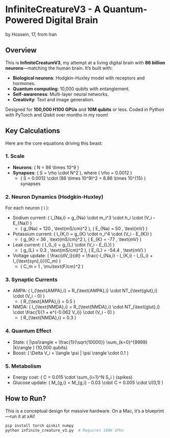 # InfiniteCreatureV3 - A Quantum-Powered Digital Brain
by Hossein, 17, from Iran

## Overview
This is **InfiniteCreatureV3**, my attempt at a living digital brain with **86 billion neurons**—matching the human brain. It’s built with:
- **Biological neurons**: Hodgkin-Huxley model with receptors and hormones.
- **Quantum computing**: 10,000 qubits with entanglement.
- **Self-awareness**: Multi-layer neural networks.
- **Creativity**: Text and image generation.

Designed for **100,000 H100 GPUs** and **10M qubits** or less. Coded in Python with PyTorch and Qiskit over months in my room!

## Key Calculations
Here are the core equations driving this beast:

### 1. Scale
- **Neurons**: \( N = 86 \times 10^9 \)
- **Synapses**: \( S = \rho \cdot N^2 \), where \( \rho = 0.0012 \)
  - \( S = 0.0012 \cdot (86 \times 10^9)^2 = 8.86 \times 10^{15} \) synapses

### 2. Neuron Dynamics (Hodgkin-Huxley)
For each neuron \( i \):
- Sodium current: \( I_{Na,i} = g_{Na} \cdot m_i^3 \cdot h_i \cdot (V_i - E_{Na}) \)
  - \( g_{Na} = 120 \, \text{mS/cm}^2 \), \( E_{Na} = 50 \, \text{mV} \)
- Potassium current: \( I_{K,i} = g_{K} \cdot n_i^4 \cdot (V_i - E_{K}) \)
  - \( g_{K} = 36 \, \text{mS/cm}^2 \), \( E_{K} = -77 \, \text{mV} \)
- Leak current: \( I_{L,i} = g_{L} \cdot (V_i - E_{L}) \)
  - \( g_{L} = 0.3 \, \text{mS/cm}^2 \), \( E_{L} = -54.4 \, \text{mV} \)
- Voltage update: \( \frac{dV_i}{dt} = \frac{-I_{Na,i} - I_{K,i} - I_{L,i} + I_{\text{syn},i}}{C_m} \)
  - \( C_m = 1 \, \mu\text{F/cm}^2 \)

### 3. Synaptic Currents
- AMPA: \( I_{\text{AMPA},i} = R_{\text{AMPA},i} \cdot NT_{\text{glut},i} \cdot (V_i - 0) \)
  - \( R_{\text{AMPA},i} = 0.5 \)
- NMDA: \( I_{\text{NMDA},i} = R_{\text{NMDA},i} \cdot NT_{\text{glut},i} \cdot \frac{1}{1 + e^{-0.062 V_i}} \cdot (V_i - 0) \)
  - \( R_{\text{NMDA},i} = 0.3 \)

### 4. Quantum Effect
- State: \( |\psi\rangle = \frac{1}{\sqrt{10000}} \sum_{k=0}^{9999} |k\rangle \) (10,000 qubits)
- Boost: \( \Delta V_i = \langle \psi | \psi \rangle \cdot 0.1 \)

### 5. Metabolism
- Energy cost: \( C = 0.015 \cdot \sum_{i=1}^N S_i \) (spikes)
- Glucose update: \( M_{g,i} = M_{g,i} - 0.03 \cdot C + 0.005 \cdot U(0,1) \)

## How to Run?
This is a conceptual design for massive hardware. On a Mac, it’s a blueprint—run it at xAI!
```bash
pip install torch qiskit numpy
python infinite_creature_v3.py  # Requires 100K GPUs

